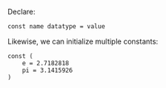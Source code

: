 Declare:

```golang
const name datatype = value
```

Likewise, we can initialize multiple constants:

```golang
const (
    e = 2.7182818
    pi = 3.1415926
)
```
